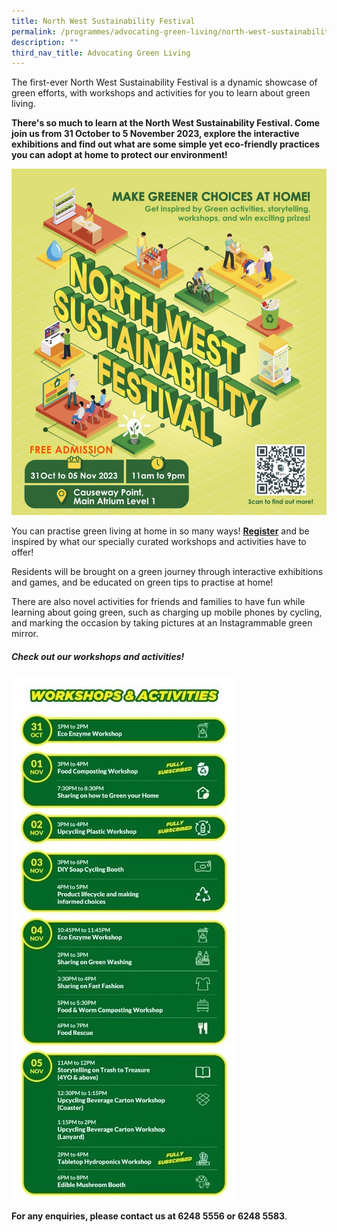 ```yaml
---
title: North West Sustainability Festival
permalink: /programmes/advocating-green-living/north-west-sustainability-festival/
description: ""
third_nav_title: Advocating Green Living
---
```

The first-ever North West Sustainability Festival is a dynamic showcase of green efforts, with workshops and activities for you to learn about green living.

**There's so much to learn at the North West Sustainability Festival. Come join us from 31 October to 5 November 2023, explore the interactive exhibitions and find out what are some simple yet eco-friendly practices you can adopt at home to protect our environment!**

![](/images/img_2652.jpg)

You can practise green living at home in so many ways! **[Register](https://go.gov.sg/nwsfreg)** and be inspired by what our specially curated workshops and activities have to offer!

Residents will be brought on a green journey through interactive exhibitions and games, and be educated on green tips to practise at home!

There are also novel activities for friends and families to have fun while learning about going green, such as charging up mobile phones by cycling, and marking the occasion by taking pictures at an Instagrammable green mirror.

##### **Check out our workshops and activities!**

![](/images/Programmes/Green%20Living/workshops3.jpg)

**For any enquiries, please contact us at 6248 5556 or 6248 5583**.